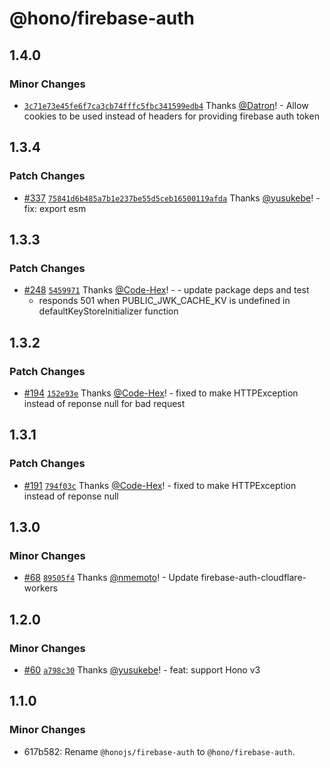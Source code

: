# @hono/firebase-auth

## 1.4.0

### Minor Changes

- [`3c71e73e45fe6f7ca3cb74fffc5fbc341599edb4`](https://github.com/honojs/middleware/commit/3c71e73e45fe6f7ca3cb74fffc5fbc341599edb4) Thanks [@Datron](https://github.com/Datron)! - Allow cookies to be used instead of headers for providing firebase auth token

## 1.3.4

### Patch Changes

- [#337](https://github.com/honojs/middleware/pull/337) [`75841d6b485a7b1e237be55d5ceb16500119afda`](https://github.com/honojs/middleware/commit/75841d6b485a7b1e237be55d5ceb16500119afda) Thanks [@yusukebe](https://github.com/yusukebe)! - fix: export esm

## 1.3.3

### Patch Changes

- [#248](https://github.com/honojs/middleware/pull/248) [`5459971`](https://github.com/honojs/middleware/commit/545997181f5ba77991e350ec9a873463082242c3) Thanks [@Code-Hex](https://github.com/Code-Hex)! - - update package deps and test
  - responds 501 when PUBLIC_JWK_CACHE_KV is undefined in defaultKeyStoreInitializer function

## 1.3.2

### Patch Changes

- [#194](https://github.com/honojs/middleware/pull/194) [`152e93e`](https://github.com/honojs/middleware/commit/152e93e5987e14804792acad274594e1828d333a) Thanks [@Code-Hex](https://github.com/Code-Hex)! - fixed to make HTTPException instead of reponse null for bad request

## 1.3.1

### Patch Changes

- [#191](https://github.com/honojs/middleware/pull/191) [`794f03c`](https://github.com/honojs/middleware/commit/794f03c3633abefce1b16fb1f4322d87f2568a8e) Thanks [@Code-Hex](https://github.com/Code-Hex)! - fixed to make HTTPException instead of reponse null

## 1.3.0

### Minor Changes

- [#68](https://github.com/honojs/middleware/pull/68) [`89505f4`](https://github.com/honojs/middleware/commit/89505f4f7577d1a3c706b22dc26e510d16163a63) Thanks [@nmemoto](https://github.com/nmemoto)! - Update firebase-auth-cloudflare-workers

## 1.2.0

### Minor Changes

- [#60](https://github.com/honojs/middleware/pull/60) [`a798c30`](https://github.com/honojs/middleware/commit/a798c307e11cd8d414ee23259fe0c5730dfb8841) Thanks [@yusukebe](https://github.com/yusukebe)! - feat: support Hono v3

## 1.1.0

### Minor Changes

- 617b582: Rename `@honojs/firebase-auth` to `@hono/firebase-auth`.
